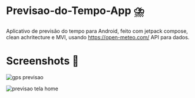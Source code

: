 # Previsao-do-Tempo-App :cloud_with_lightning_and_rain:
Aplicativo de previsão do tempo para Android, feito com jetpack compose, clean achritecture e MVI, usando https://open-meteo.com/ API para dados.

# Screenshots :camera_flash:
![gps previsao](https://user-images.githubusercontent.com/117667270/225110653-be5c6e01-0f05-4d67-ae97-fd133f5d8766.png)

![previsao tela home](https://user-images.githubusercontent.com/117667270/225111171-a27a2952-5718-4945-a9f0-ea0a2a1d456a.png)


